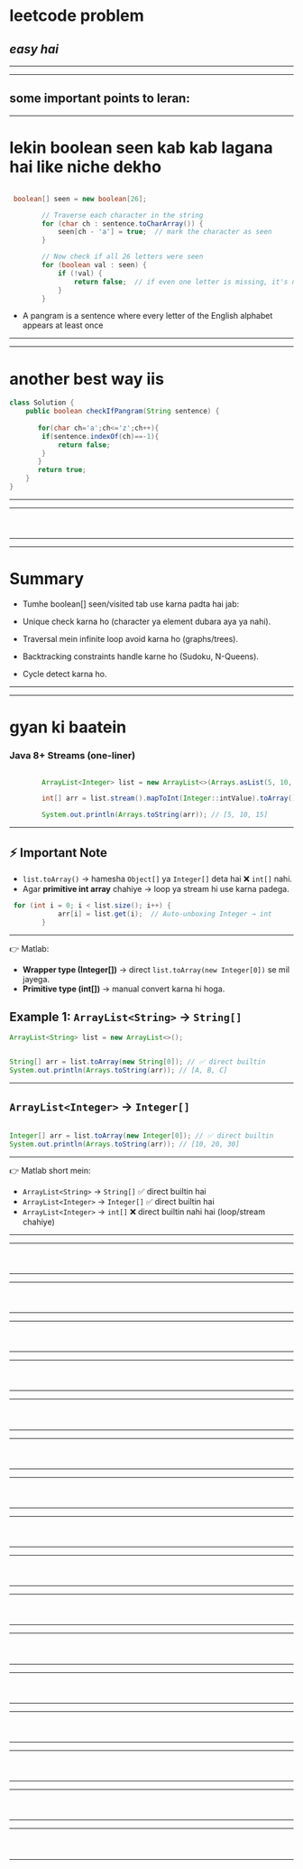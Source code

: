 # leetcode problem 

***easy hai***
---
*** *** 
---

## some important points to leran:

---
 # lekin boolean seen kab kab lagana hai like niche dekho
```java

 boolean[] seen = new boolean[26];

        // Traverse each character in the string
        for (char ch : sentence.toCharArray()) {
            seen[ch - 'a'] = true;  // mark the character as seen
        }

        // Now check if all 26 letters were seen
        for (boolean val : seen) {
            if (!val) {
                return false;  // if even one letter is missing, it's not a pangram
            }
        }
```
* A pangram is a sentence where every letter of the English alphabet appears at least once
---
---
 # another best way iis
```java
class Solution {
    public boolean checkIfPangram(String sentence) {
    
       for(char ch='a';ch<='z';ch++){
        if(sentence.indexOf(ch)==-1){
            return false;
        }
       }
       return true;
    }
}

```
---
---
 #
```java


```
---
---
 #  Summary

* Tumhe boolean[] seen/visited tab use karna padta hai jab:

* Unique check karna ho (character ya element dubara aya ya nahi).

* Traversal mein infinite loop avoid karna ho (graphs/trees).

* Backtracking constraints handle karne ho (Sudoku, N-Queens).

* Cycle detect karna ho.
---
---
 # gyan ki baatein



###  Java 8+ Streams (one-liner)

```java

        ArrayList<Integer> list = new ArrayList<>(Arrays.asList(5, 10, 15));

        int[] arr = list.stream().mapToInt(Integer::intValue).toArray();

        System.out.println(Arrays.toString(arr)); // [5, 10, 15]

```

---

## ⚡ Important Note

* `list.toArray()` → hamesha `Object[]` ya `Integer[]` deta hai ❌ `int[]` nahi.
* Agar **primitive int array** chahiye → loop ya stream hi use karna padega.
```java
 for (int i = 0; i < list.size(); i++) {
            arr[i] = list.get(i);  // Auto-unboxing Integer → int
        }
```
---

👉 Matlab:

* **Wrapper type (Integer\[])** → direct `list.toArray(new Integer[0])` se mil jayega.
* **Primitive type (int\[])** → manual convert karna hi hoga.





## Example 1: `ArrayList<String>` → `String[]`

```java
ArrayList<String> list = new ArrayList<>();


String[] arr = list.toArray(new String[0]); // ✅ direct builtin
System.out.println(Arrays.toString(arr)); // [A, B, C]
```

---

##  `ArrayList<Integer>` → `Integer[]`

```java

Integer[] arr = list.toArray(new Integer[0]); // ✅ direct builtin
System.out.println(Arrays.toString(arr)); // [10, 20, 30]
```

---


👉 Matlab short mein:

* `ArrayList<String>` → `String[]` ✅ direct builtin hai
* `ArrayList<Integer>` → `Integer[]` ✅ direct builtin hai
* `ArrayList<Integer>` → `int[]` ❌ direct builtin nahi hai (loop/stream chahiye)



---
---
 #
```java


```
---
---
 #
```java


```
---
---
 #
```java


```
---
---
 #
```java


```
---
---
 #
```java


```
---
---
 #
```java


```
---
---
 #
```java


```
---
---
 #
```java


```
---
---
 #
```java


```
---
---
 #
```java


```
---
---
 #
```java


```
---
---
 #
```java


```
---
---
 #
```java


```
---
---
 #
```java


```
---
---
 #
```java


```
---
---
 #
```java


```
---